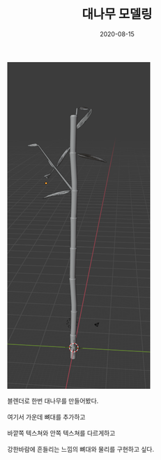 ﻿---
layout: post
title:  대나무 모델링
date:   2020-08-15
category: dev
tags: 모델링 블렌더 3D blender modeling
---

<p>
<div><img src="/assets/img/blog/BamBoo_modelling.PNG" class="img"></div>
</p>


블렌더로 한번 대나무를 만들어봤다.
<br>
<br>
여기서 가운데 뼈대를 추가하고
<br>
<br>
바깥쪽 텍스쳐와 안쪽 텍스쳐를 다르게하고
<br>
<br>
강한바람에 흔들리는 느낌의 뼈대와 물리를 구현하고 싶다.
